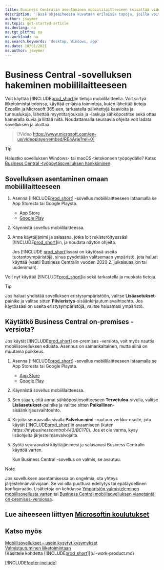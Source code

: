 ```yaml
---
title: Business Centralin asentaminen mobiililaitteeseen (sisältää videon)
description: 'Tässä ohjeaiheessa kuvataan erilaisia tapoja, joilla voit esimerkiksi tarkastella ja muokata Business Central -tietojasi ja lähettää niitä Exceliin puhelimellasi tai tabletillasi.'
author: jswymer
ms.topic: get-started-article
ms.devlang: na
ms.tgt_pltfrm: na
ms.workload: na
ms.search.keywords: 'desktop, Windows, app'
ms.date: 10/01/2021
ms.author: jswymer
---
```


# <a name="getting-business-central-on-your-mobile-device"></a>Business Central -sovelluksen hakeminen mobiililaitteeseen

Voit käyttää [!INCLUDE[prod_short](includes/prod_short.md)]in tietoja mobiililaitteella. Voit siirtyä liiketoimintatiedoissa, käyttää erilaisia toimintoja, kuten lähettää tietoja Exceliin ja Microsoft 365:een, tarkastella päivitettyjä kaavioita ja tunnuslukuja, lähettää myyntitarjouksia ja -laskuja sähköpostitse sekä ottaa kameralla kuvia ja liittää niitä. Noudattamalla seuraavia ohjeita voit ladata sovelluksen ja aloittaa.

> [!Video https://www.microsoft.com/en-us/videoplayer/embed/RE4Arje?rel=0]

> [!TIP]
> Haluatko sovelluksen Windows- tai macOS-tietokoneen työpöydälle? Katso [Business Central -työpöytäsovelluksen hankkiminen](install-desktop-app.md).

## <a name="get-the-app-on-my-mobile-device"></a>Sovelluksen asentaminen omaan mobiililaitteeseen

1. Asenna [!INCLUDE[prod_short](includes/prod_short.md)] -sovellus mobiililaitteeseen lataamalla se App Storesta tai Google Playsta.  
   - [App Store](https://go.microsoft.com/fwlink/?LinkId=734847)
   - [Google Play](https://go.microsoft.com/fwlink/?LinkId=734849)
2. Käynnistä sovellus mobiililaitteessa.
3. Anna käyttäjänimi ja salasana, jotka loit rekisteröityessäsi [!INCLUDE[prod_short](includes/prod_short.md)]iin, ja noudata näytön ohjeita.

    Jos [!INCLUDE [prod_short](includes/prod_short.md)]issasi on käytössä useita tuotantoympäristöjä, sinua pyydetään valitsemaan ympäristö, jota haluat käyttää (vaatii Business Centralin vuoden 2020 2. julkaisuaallon tai uudemman).

Voit nyt käyttää [!INCLUDE[prod_short](includes/prod_short.md)]ia sekä tarkastella ja muokata tietoja.  

> [!TIP]
> Jos haluat yhdistää sovelluksen eristysympäristöön, valitse **Lisäasetukset**-painike ja valitse sitten **Pilvieristys**-sisäänkirjautumisvaihtoehto. Jos käytössäsi on useita eristysympäristöjä, valitse haluamasi ympäristö.

## <a name="use-business-central-on-premises"></a>Käytätkö Business Central on-premises -versiota?

Jos käytät [!INCLUDE[prod_short](includes/prod_short.md)] on-premises -versiota, voit myös nauttia mobiilisovelluksen eduista. Asennus on samankaltainen, mutta siinä on muutama poikkeus.

1. Asenna [!INCLUDE[prod_short](includes/prod_short.md)] -sovellus mobiililaitteeseen lataamalla se App Storesta tai Google Playsta.  

   - [App Store](https://go.microsoft.com/fwlink/?LinkId=734847)
   - [Google Play](https://go.microsoft.com/fwlink/?LinkId=734849)
2. Käynnistä sovellus mobiililaitteessa.
3. Sen sijaan, että annat sähköpostiosoitteeseen **Tervetuloa**-sivulla, valitse **Lisäasetukset**-painike ja valitse sitten **Paikallinen**-sisäänkirjausvaihtoehto.
4. Kirjoita seuraavalla sivulla **Palvelun nimi** -ruutuun verkko-osoite, jota käytät [!INCLUDE[prod_short](includes/prod_short.md)]in avaamiseen (kuten *https://mybusinesscentral:443/BC170*). Jos et ole varma, kysy lisäohjeita järjestelmänvalvojalta.
5. Syötä seuraavaksi käyttäjänimesi ja salasanasi Business Centralin käyttöä varten.

   Kun Business Central -sovellus on valmis, se avautuu.

> [!NOTE]
> Jos sovelluksen asentamisessa on ongelmia, ota yhteys järjestelmänvalvojaan. Se voi olla puuttuva edellytys tai epätäydellinen konfiguraatio. Lisätietoja on kohdassa [Ympäristön valmisteleminen mobiilisovellusta varten](/dynamics365/business-central/dev-itpro/deployment/install-business-central-app#prereqs) tai [Business Central mobiilisovelluksen vianetsintä on-premises-versiossa](/dynamics365/business-central/dev-itpro/developer/devenv-troubleshooting-the-mobile-app).

## <a name="see-related-microsoft-training"></a>Lue aiheeseen liittyen [Microsoftin koulutukset](/training/modules/alternative-interfaces-dynamics-365-business-central/index)

## <a name="see-also"></a>Katso myös

[Mobiilisovellukset – usein kysytyt kysymykset](ui-mobile-faq.yml)  
[Valmistautuminen liiketoimintaan](ui-get-ready-business.md)  
[Käsittele kohdetta [!INCLUDE[prod_short](includes/prod_short.md)]](ui-work-product.md)  


[!INCLUDE[footer-include](includes/footer-banner.md)]
